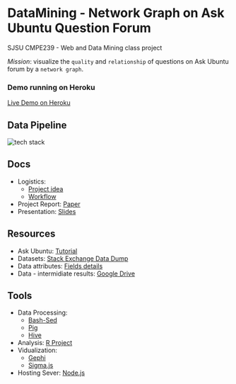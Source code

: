 # DataMining - Network Graph on Ask Ubuntu Question Forum
SJSU CMPE239 - Web and Data Mining class project

*Mission*: visualize the `quality` and `relationship` of questions on Ask Ubuntu forum by a `network graph`.

### Demo running on Heroku
[Live Demo on Heroku](https://cmpe239-heineken.herokuapp.com/)

## Data Pipeline
![tech stack](https://github.com/gyoho/DataMining-StackOverflow/blob/master/tech%20stack.png)

## Docs
* Logistics:
  * [Project idea](https://docs.google.com/document/d/1WZd2XRapUTv14Pb3lrfYUzIT_FGbmTJb4SZZ3A79pMQ/edit?usp=sharing)
  * [Workflow](https://docs.google.com/document/d/1rMpjlBPND_8MaffLbLlmARjIiDDaMoFNovL23kEk6zQ/edit?usp=sharing)
* Project Report: [Paper](https://www.dropbox.com/s/b9w6lcvavz6bw76/Stack_Overflow_Project_Report.pdf?dl=0)
* Presentation: [Slides](https://www.dropbox.com/s/ttigmusa7pbf3vg/Stack_Overflow-Network_Graph.pdf?dl=0)

## Resources
* Ask Ubuntu: [Tutorial](http://askubuntu.com/tour)
* Datasets: [Stack Exchange Data Dump](https://archive.org/details/stackexchange)
* Data attributes: [Fields details](http://meta.stackexchange.com/questions/2677/database-schema-documentation-for-the-public-data-dump-and-sede)
* Data - intermidiate results: [Google Drive](https://drive.google.com/a/sjsu.edu/folderview?id=0BxDYBEqQle8DfllnRmpWc3VkUzN4Z0ZCMUZSTFBjdWdOdlA3V2ZxZmMzbzRISlZ0NWtHazQ&usp=sharing)


## Tools
* Data Processing:
  * [Bash-Sed](http://www.theunixschool.com/2014/08/sed-examples-remove-delete-chars-from-line-file.html)
  * [Pig](https://pig.apache.org/)
  * [Hive](https://hive.apache.org/)
* Analysis: [R Project](http://www.r-project.org/)
* Vidualization:
  * [Gephi](http://gephi.github.io/)
  * [Sigma.js](http://sigmajs.org/)
* Hosting Sever: [Node.js](https://nodejs.org/)
